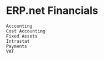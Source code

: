 # ERP.net Financials

    Accounting
    Cost Accounting
    Fixed Assets
    Intrastat
    Payments
    VAT
